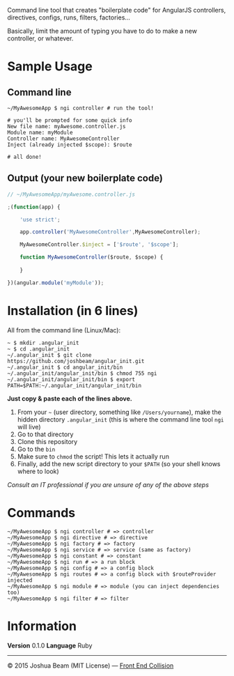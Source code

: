 Command line tool that creates "boilerplate code" for AngularJS controllers, directives, configs, runs, filters, factories...

Basically, limit the amount of typing you have to do to make a new controller, or whatever.

# Sample Usage

## Command line

```shell
~/MyAwesomeApp $ ngi controller # run the tool!

# you'll be prompted for some quick info
New file name: myAwesome.controller.js
Module name: myModule
Controller name: MyAwesomeController
Inject (already injected $scope): $route

# all done!
```

## Output (your new boilerplate code)

```javascript
// ~/MyAwesomeApp/myAwesome.controller.js

;(function(app) {

	'use strict';

	app.controller('MyAwesomeController',MyAwesomeController);

	MyAwesomeController.$inject = ['$route', '$scope'];

	function MyAwesomeController($route, $scope) {
	
	}

})(angular.module('myModule'));
```

# Installation (in 6 lines)

All from the command line (Linux/Mac):

```shell
~ $ mkdir .angular_init
~ $ cd .angular_init
~/.angular_init $ git clone https://github.com/joshbeam/angular_init.git
~/.angular_init $ cd angular_init/bin
~/.angular_init/angular_init/bin $ chmod 755 ngi
~/.angular_init/angular_init/bin $ export PATH=$PATH:~/.angular_init/angular_init/bin
```

**Just copy & paste each of the lines above.**

1. From your `~` (user directory, something like `/Users/yourname`), make the hidden directory `.angular_init` (this is where the command line tool `ngi` will live)
2. Go to that directory
3. Clone this repository
4. Go to the `bin`
4. Make sure to `chmod` the script! This lets it actually run
5. Finally, add the new script directory to your `$PATH` (so your shell knows where to look)

*Consult an IT professional if you are unsure of any of the above steps*

# Commands

```shell
~/MyAwesomeApp $ ngi controller # => controller
~/MyAwesomeApp $ ngi directive # => directive
~/MyAwesomeApp $ ngi factory # => factory
~/MyAwesomeApp $ ngi service # => service (same as factory)
~/MyAwesomeApp $ ngi constant # => constant
~/MyAwesomeApp $ ngi run # => a run block
~/MyAwesomeApp $ ngi config # => a config block
~/MyAwesomeApp $ ngi routes # => a config block with $routeProvider injected
~/MyAwesomeApp $ ngi module # => module (you can inject dependencies too)
~/MyAwesomeApp $ ngi filter # => filter
```

# Information

**Version** 0.1.0
**Language** Ruby

<hr>

&copy; 2015 Joshua Beam (MIT License) &mdash; <a href="http://frontendcollisionblog.com">Front End Collision</a>